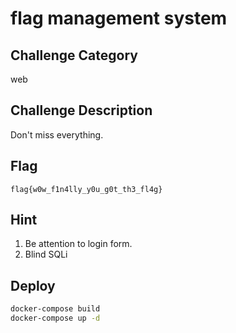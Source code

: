 # flag management system


## Challenge Category

web

## Challenge Description

Don't miss everything.

## Flag

```
flag{w0w_f1n4lly_y0u_g0t_th3_fl4g}
```

## Hint

1. Be attention to login form.
2. Blind SQLi

## Deploy


```sh
docker-compose build
docker-compose up -d
```
